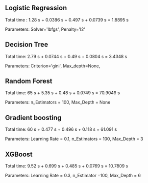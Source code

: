 ## Logistic Regression

Total time : 1.28 s + 0.0386 s + 0.497 s + 0.0739 s   = 1.8895 s

Parameters: Solver='lbfgs', Penalty='l2'


## Decision Tree

Total time: 2.79 s + 0.0744 s + 0.49 s + 0.0804 s = 3.4348 s

Parameters: Criterion='gini',    Max_depth=None,



## Random Forest
 
Total time: 65 s + 5.35 s + 0.48 s + 0.0749 s = 70.9049 s

Parameters: n_Estimators = 100, Max_Depth = None


## Gradient boosting

Total time: 60 s + 0.477 s + 0.496 s + 0.118 s = 61.091 s

Parameters: Learning Rate = 0.1, n_Estimators = 100, Max_Depth = 3 


## XGBoost

Total time: 9.52 s + 0.699 s + 0.485 s + 0.0769 s = 10.7809 s

Parameters: Learning Rate = 0.3, n_Estimator =100, Max_Depth = 6 
